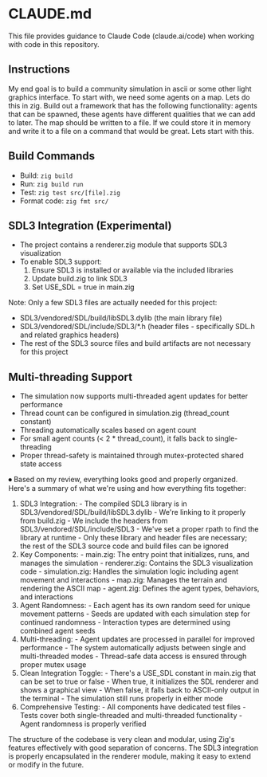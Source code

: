# CLAUDE.md

This file provides guidance to Claude Code (claude.ai/code) when working with code in this repository.

## Instructions
My end goal is to build a community simulation in ascii or some other light graphics interface. To start with, we need some agents on a map. Lets do this in zig. Build out a framework that has the following functionality: agents that can be spawned, these agents have different qualities that we can add to later. The map should be written to a file. If we could store it in memory and write it to a file on a command that would be great. Lets start with this.

## Build Commands
- Build: `zig build`
- Run: `zig build run`
- Test: `zig test src/[file].zig`
- Format code: `zig fmt src/`

## SDL3 Integration (Experimental)
- The project contains a renderer.zig module that supports SDL3 visualization
- To enable SDL3 support:
  1. Ensure SDL3 is installed or available via the included libraries
  2. Update build.zig to link SDL3
  3. Set USE_SDL = true in main.zig

Note: Only a few SDL3 files are actually needed for this project:
- SDL3/vendored/SDL/build/libSDL3.dylib (the main library file)
- SDL3/vendored/SDL/include/SDL3/*.h (header files - specifically SDL.h and related graphics headers)
- The rest of the SDL3 source files and build artifacts are not necessary for this project

## Multi-threading Support
- The simulation now supports multi-threaded agent updates for better performance
- Thread count can be configured in simulation.zig (thread_count constant)
- Threading automatically scales based on agent count
- For small agent counts (< 2 * thread_count), it falls back to single-threading
- Proper thread-safety is maintained through mutex-protected shared state access

⏺ Based on my review, everything looks good and properly organized. Here's a summary of what we're using and how everything fits together:

  1. SDL3 Integration:
    - The compiled SDL3 library is in SDL3/vendored/SDL/build/libSDL3.dylib
    - We're linking to it properly from build.zig
    - We include the headers from SDL3/vendored/SDL/include/SDL3
    - We've set a proper rpath to find the library at runtime
    - Only these library and header files are necessary; the rest of the SDL3 source code and build files can be ignored
  2. Key Components:
    - main.zig: The entry point that initializes, runs, and manages the simulation
    - renderer.zig: Contains the SDL3 visualization code
    - simulation.zig: Handles the simulation logic including agent movement and interactions
    - map.zig: Manages the terrain and rendering the ASCII map
    - agent.zig: Defines the agent types, behaviors, and interactions
  3. Agent Randomness:
    - Each agent has its own random seed for unique movement patterns
    - Seeds are updated with each simulation step for continued randomness
    - Interaction types are determined using combined agent seeds
  4. Multi-threading:
    - Agent updates are processed in parallel for improved performance
    - The system automatically adjusts between single and multi-threaded modes
    - Thread-safe data access is ensured through proper mutex usage
  5. Clean Integration Toggle:
    - There's a USE_SDL constant in main.zig that can be set to true or false
    - When true, it initializes the SDL renderer and shows a graphical view
    - When false, it falls back to ASCII-only output in the terminal
    - The simulation still runs properly in either mode
  6. Comprehensive Testing:
    - All components have dedicated test files
    - Tests cover both single-threaded and multi-threaded functionality
    - Agent randomness is properly verified

  The structure of the codebase is very clean and modular, using Zig's features effectively with good separation of concerns.
  The SDL3 integration is properly encapsulated in the renderer module, making it easy to extend or modify in the future.

